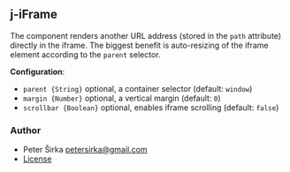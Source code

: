 ## j-iFrame

The component renders another URL address (stored in the `path` attribute) directly in the iframe. The biggest benefit is auto-resizing of the iframe element according to the `parent` selector.

__Configuration__:

- `parent {String}` optional, a container selector (default: `window`)
- `margin {Number}` optional, a vertical margin (default: `0`)
- `scrollbar {Boolean}` optional, enables iframe scrolling (default: `false`)

### Author

- Peter Širka <petersirka@gmail.com>
- [License](https://www.totaljs.com/license/)